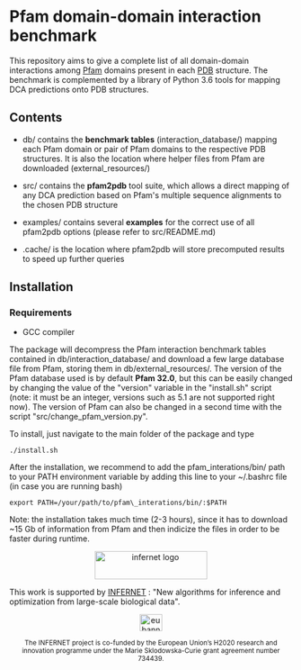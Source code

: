 # Pfam domain-domain interaction benchmark

This repository aims to give a complete list of all domain-domain interactions among [Pfam][pfam]
domains present in each [PDB][pdb] structure. The benchmark is complemented by a library of Python 3.6
tools for mapping DCA predictions onto PDB structures.


## Contents 

* db/ contains the **benchmark tables** (interaction\_database/) mapping each Pfam domain or pair of Pfam domains
to the respective PDB structures. It is also the location where helper files from Pfam are downloaded (external\_resources/) 

* src/ contains the **pfam2pdb** tool suite, which allows a direct mapping of any DCA prediction based on 
Pfam's multiple sequence alignments to the chosen PDB structure

* examples/ contains several **examples** for the correct use of all pfam2pdb options (please refer to src/README.md)

* .cache/ is the location where pfam2pdb will store precomputed results to speed up further queries


## Installation

### Requirements

* GCC compiler

The package will decompress the Pfam interaction benchmark tables contained in db/interaction\_database/ and download 
a few large database file from Pfam, storing them in db/external\_resources/. The version of the Pfam database used
is by default **Pfam 32.0**, but this can be easily changed by changing the value of the "version" variable in the
"install.sh" script (note: it must be an integer, versions such as 5.1 are not supported right now).
The version of Pfam can also be changed in a second time with the script "src/change\_pfam\_version.py".

To install, just navigate to the main folder of the package and type

`
./install.sh
`

After the installation, we recommend to add the pfam\_interations/bin/ path to your PATH environment variable by adding 
this line to your ~/.bashrc file (in case you are running bash)

`
export PATH=/your/path/to/pfam\_interations/bin/:$PATH
`

Note: the installation takes much time (2-3 hours), since it has to download ~15 Gb of information from Pfam and then indicize
the files in order to be faster during runtime.


<a name="infernet_logo"/>
<div align="center">
<a href="http://www.infernet.eu/" target="_blank">
<img src="http://www.infernet.eu/wp-content/uploads/2017/03/INFERNET_Wordmark_HR.png" alt="infernet logo" width="200" height="50"></img>
</a>
</div>


This work is supported by [INFERNET](http://www.infernet.eu) : "New algorithms for inference and optimization from large-scale biological data".

<a name="eu_banner"/>
<div align="center">
<a href="https://europa.eu/european-union/index_en" target="_blank">
<img src="http://www.infernet.eu/wp-content/uploads/2017/03/flag_yellow_high.jpg" alt="eu banner" width="40" height="30"></img>
</a>
</div>

<p align="center"><sup>
The INFERNET project is co-funded by the European Union’s H2020 research and innovation programme under the Marie Sklodowska-Curie grant agreement number 734439.
</sup>
</p>






[pfam]: https://pfam.xfam.org/
[pdb]: https://www.rcsb.org/
